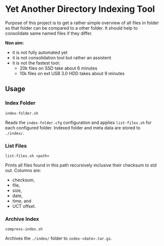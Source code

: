 # Yet Another Directory Indexing Tool

Purpose of this project is to get a rather simple overview of all files in folder so that folder can be compared to a other folder.
It should help to consolidate same named files if they differ.

**Non aim:** 
* it is not fully automated yet
* it is not consolidation tool but rather an assistent
* it is not the fastest tool: 
  * 20k files on SSD take about 6 minutes
  * 10k files on ext USB 3.0 HDD takes about 9 minutes 

## Usage

### Index Folder

`index-folder.sh` 

Reads the `index-folder.cfg` configuration and applies `list-files.sh` for each configured folder.
Indexed folder and meta data are stored to `./index/`.

### List Files

`list-files.sh <path>`

Prints all files found in this path recursively inclusive their checksum to std out. 
Columns are: 
* checksum, 
* file, 
* size, 
* date, 
* time, and 
* UCT offset.

### Archive Index

`compress-index.sh`

Archives the `./index/` folder to `index-<date>.tar.gz`.
